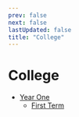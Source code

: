 ```yaml
---
prev: false
next: false
lastUpdated: false
title: "College"
---
```


# College

- [Year One](yearOne/index.md)
    - [First Term](yearOne/firstTerm/index.md)